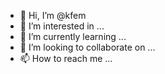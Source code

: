 - 👋 Hi, I’m @kfem
- 👀 I’m interested in ...
- 🌱 I’m currently learning ...
- 💞️ I’m looking to collaborate on ...
- 📫 How to reach me ...

<!---
kfem/kfem is a ✨ special ✨ repository because its `README.md` (this file) appears on your GitHub profile.
You can click the Preview link to take a look at your changes.
--->
